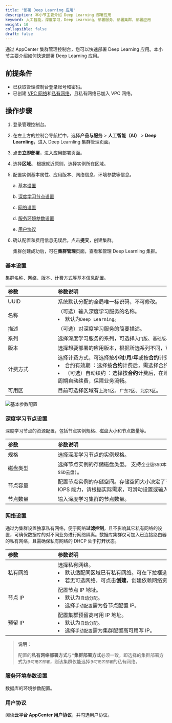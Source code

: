 ```yaml
---
title: "部署 Deep Learning 应用"
description: 本小节主要介绍 Deep Learning 部署应用
keyword: 人工智能，深度学习，Deep Learning，部署服务，部署集群，部署应用
weight: 10
collapsible: false
draft: false
---
```


通过 AppCenter 集群管理控制台，您可以快速部署 Deep Learning 应用。本小节主要介绍如何快速部署 Deep Learning 应用。


## 前提条件

- 已获取管理控制台登录账号和密码。
- 已创建 [VPC 网络](/network/vpc/manual/vpcnet/10_create_vpc/)和[私有网络](/network/vpc/manual/vxnet/05_create_vxnet/)，且私有网络已加入 VPC 网络。

## 操作步骤

1. 登录管理控制台。
2. 在左上方的控制台导航栏中，选择**产品与服务** > **人工智能（AI）** > **Deep Learnling**，进入 Deep Learnling 集群管理页面。
3. 点击**立即部署**，进入应用部署页面。
4. 选择**区域**。
   根据就近原则，选择实例所在区域。
5. 配置实例基本属性、应用版本、网络信息、环境参数等信息。
   
   a. [基本设置](#基本设置)

   b. [深度学习节点设置](#深度学习节点设置)

   c. [网络设置](#网络设置)

   d. [服务环境参数设置](#服务环境参数设置)

   e. [用户协议](#用户协议)

6. 确认配置和费用信息无误后，点击**提交**，创建集群。
   
   集群创建成功后，可在**集群管理**页面，查看和管理 Deep Learnling 集群。


### 基本设置

集群名称、网络、版本、计费方式等基本信息配置。

| <span style="display:inline-block;width:140px">参数</span> | <span style="display:inline-block;width:520px">参数说明</span> |
| :--------------------------------------------------------- | :----------------------------------------------------------- |
| UUID                                                       | 系统默认分配的全局唯一标识码，不可修改。                     |
| 名称                                                       | （可选）输入深度学习服务的名称。<li>默认为`Deep Learning`。  |
| 描述                                                       | （可选）对深度学习服务的简要描述。                           |
| 系列                                                       | 选择深度学习服务的系列，可选择`入门版`、`基础版`、`企业版`。 |
| 版本                                                       | 选择想要部署的应用版本，根据所选系列不同，可选版本不同。     |
| 计费方式                                                   | 选择计费方式，可选择按**小时**/**月**/**年**或按**合约**计费。<li>合约有效期 ：选择按**合约**计费后，需选择合约可用周期。<li>（可选）自动续约 ：选择按**合约**计费后，在账户余额充足时，可选择周期自动续费，保障业务流畅。 |
| 可用区                                                     | 目前可选择区域有`上海1区`、`广东2区`、`北京3区`。            |

![基本参数配置](../../_images/base_step_1.png)

### 深度学习节点设置

深度学习节点的资源配置，包括节点实例规格、磁盘大小和节点数量等。

| <span style="display:inline-block;width:140px">参数</span> | <span style="display:inline-block;width:520px">参数说明</span> |
| :--------------------------------------------------------- | :----------------------------------------------------------- |
| 规格                                                       | 选择深度学习节点的实例规格。                                 |
| 磁盘类型                                                   | 选择节点实例的存储磁盘类型。 支持`企业级SSD本地盘`、`容量型云盘`和`通用型SSD云盘)`。 |
| 节点容量                                                   | 配置节点实例的存储空间。存储空间大小决定了节点实例的最大容量以及 IOPS 能力，请根据实际需求，可滑动设置或输入数字配置节点容量。 |
| 节点数量                                                   | 输入深度学习集群的节点数量。                                 |

### 网络设置

通过为集群设置独享私有网络，便于网络**过滤控制**，且不影响其它私有网络的设置，可确保数据库的对不同业务进行网络隔离。数据库集群仅可加入已连接路由器的私有网络，且需确保私有网络的 DHCP 处于**打开**状态。 

|<span style="display:inline-block;width:140px">参数</span> |<span style="display:inline-block;width:520px">参数说明</span>|
|:----|:----|
|   私有网络     |  选择私有网络。<li>默认适配同区域已有私有网络。可在下拉框选择已有私有网络。<li>若无可选网络，可点击**创建**，创建依赖网络资源。  |
|   节点 IP   |  配置节点 IP 地址。<li>默认为`自动分配`。<li> 选择`手动配置`需为各节点配置 IP。  |
|   预留 IP      |   配置集群预留高可用 IP 地址。<li>默认为`自动分配`。<li>选择`手动配置`需为集群配置高可用写 IP。   |

> **说明**：
> 
> 配置的**私有网络部署方式**与***集群部署方式**必须一致，即选择的集群部署方式为`多可用区部署`，则该集群仅能选择`多可用区部署`的私有网络。

### 服务环境参数设置

数据库的环境参数配置。

### 用户协议

阅读**云平台 AppCenter 用户协议**，并勾选用户协议。

